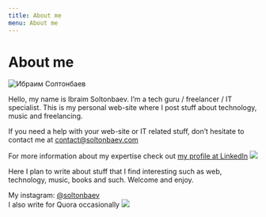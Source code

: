 ```yaml
---
title: About me
menu: About me
---
```


# About me

![Ибраим Солтонбаев](https://soltonbaev.com/wp-content/uploads/2019/08/20190728_135422-150x150.jpg)

Hello, my name is Ibraim Soltonbaev. I’m a tech guru / freelancer / IT specialist. This is my personal web-site where I post stuff about technology, music and freelancing.

If you need a help with your web-site or IT related stuff, don’t hesitate to contact me at contact@soltonbaev.com

For more information about my expertise check out [my profile at LinkedIn](http://linkedin.com/in/soltonbaev) ![](https://soltonbaev.com/wp-content/uploads/2020/03/download.png)

Here I plan to write about stuff that I find interesting such as web, technology, music, books and such. Welcome and enjoy.

My instagram: [@soltonbaev](http://instagram.com/soltonbaev)  
I also write for Quora occasionally ![](https://soltonbaev.com/wp-content/uploads/2020/03/kissclipart-media-icon-quora-icon-shadow-icon-156dd509bcd656be.png)